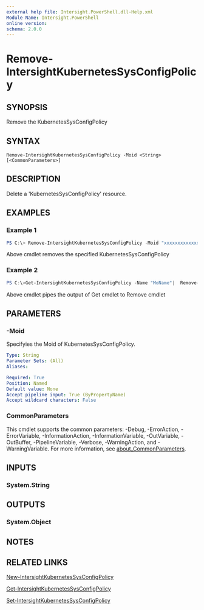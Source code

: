 ```yaml
---
external help file: Intersight.PowerShell.dll-Help.xml
Module Name: Intersight.PowerShell
online version:
schema: 2.0.0
---
```


# Remove-IntersightKubernetesSysConfigPolicy

## SYNOPSIS
Remove the KubernetesSysConfigPolicy

## SYNTAX

```
Remove-IntersightKubernetesSysConfigPolicy -Moid <String> [<CommonParameters>]
```

## DESCRIPTION
Delete a &apos;KubernetesSysConfigPolicy&apos; resource.

## EXAMPLES

### Example 1
```powershell
PS C:\> Remove-IntersightKubernetesSysConfigPolicy -Moid "xxxxxxxxxxxxxxxxxxxxxxxxxxx"
```
Above cmdlet removes the specified KubernetesSysConfigPolicy 

### Example 2
```powershell
PS C:\>Get-IntersightKubernetesSysConfigPolicy -Name "MoName"|  Remove-IntersightKubernetesSysConfigPolicy
```
Above cmdlet pipes the output of Get cmdlet to Remove cmdlet

## PARAMETERS

### -Moid
Specifyies the Moid of KubernetesSysConfigPolicy.

```yaml
Type: String
Parameter Sets: (All)
Aliases:

Required: True
Position: Named
Default value: None
Accept pipeline input: True (ByPropertyName)
Accept wildcard characters: False
```

### CommonParameters
This cmdlet supports the common parameters: -Debug, -ErrorAction, -ErrorVariable, -InformationAction, -InformationVariable, -OutVariable, -OutBuffer, -PipelineVariable, -Verbose, -WarningAction, and -WarningVariable. For more information, see [about_CommonParameters](http://go.microsoft.com/fwlink/?LinkID=113216).

## INPUTS

### System.String

## OUTPUTS

### System.Object
## NOTES

## RELATED LINKS

[New-IntersightKubernetesSysConfigPolicy](./New-IntersightKubernetesSysConfigPolicy.md)

[Get-IntersightKubernetesSysConfigPolicy](./Get-IntersightKubernetesSysConfigPolicy.md)

[Set-IntersightKubernetesSysConfigPolicy](./Set-IntersightKubernetesSysConfigPolicy.md)

